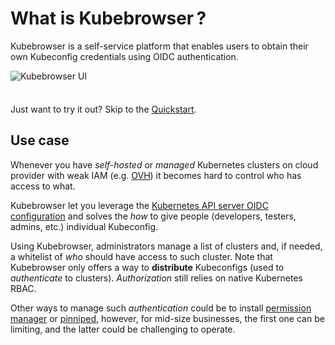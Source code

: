 #  What is Kubebrowser ?

Kubebrowser is a self-service platform that enables users to obtain their own Kubeconfig credentials using OIDC authentication.

![Kubebrowser UI](kubebrowser-ui.webp)

<div class="tip custom-block" style="padding-top: 8px">

Just want to try it out? Skip to the [Quickstart](./getting-started).

</div>

## Use case

Whenever you have *self-hosted* or *managed* Kubernetes clusters on cloud provider with weak IAM (e.g. [OVH](https://www.ovh.com/)) it becomes hard to control who has access to what.

Kubebrowser let you leverage the [Kubernetes API server OIDC configuration](https://kubernetes.io/docs/reference/access-authn-authz/authentication/#openid-connect-tokens) and solves the *how* to give people (developers, testers, admins, etc.) individual Kubeconfig.

Using Kubebrowser, administrators manage a list of clusters and, if needed, a whitelist of *who* should have access to such cluster. Note that Kubebrowser only offers a way to **distribute** Kubeconfigs (used to *authenticate* to clusters). *Authorization* still relies on native Kubernetes RBAC.

Other ways to manage such *authentication* could be to install [permission manager](https://github.com/sighupio/permission-manager) or [pinniped](https://pinniped.dev/), however, for mid-size businesses, the first one can be limiting, and the latter could be challenging to operate.
